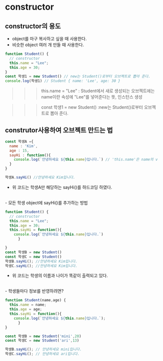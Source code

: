 # constructor

## constructor의 용도
- object를 마구 복사하고 싶을 때 사용한다.
- 비슷한 object 여러 개 만들 때 사용한다.

```js
function Student() {
  // constructor
  this.name = "Lee"; 
  this.age = 30;
}
const 학생1 = new Student() // new는 Student()로부터 오브젝트로 뽑아 준다.
console.log(학생1) // Student { name: 'Lee', age: 30 }
```
>>> this.name = "Lee"
:  Student에서 새로 생성되는 오브젝트에는 name이란 속성에 "Lee"를 넣어준다는 뜻,
인스턴스 생성


>>> const 학생1 = new Student()
:new는 Student()로부터 오브젝트로 뽑아 준다.

## construtor사용하여 오브젝트 만드는 법
```js
const 학생A ={
  name : 'Kim',
  age : 15,
  sayHi : function(){
    console.log(`안녕하세요 ${this.name}입니다.`) // 'this.name'은 name의 value 값
  }
}

학생A.sayHi() //안녕하세요 Kim입니다.
```
- 위 코드는 학생A만 해당하는 sayHi()를 하드코딩 하였다.  

<br>
- 모든 학생 object에 sayHi()를 추가하는 방법    

```js
function Student() {
  // constructor
  this.name = "Lee"; 
  this.age = 30;
  this.sayHi = function(){
    console.log(`안녕하세요 ${this.name}입니다.`) 
      }

}
const 학생B = new Student()
const 학생C = new Student()
학생B.sayHi(); //안녕하세요 Kim입니다.
학생C.sayHi(); //안녕하세요 Kim입니다.
```
- 위 코드는 학생의 이름과 나이가 똑같이 출력되고 있다.    


<br>
- 학생들마다 정보를 반영하려면?    

```js
function Student(name,age) {
  this.name = name; 
  this.age = age;
  this.sayHi = function(){
    console.log(`안녕하세요 ${this.name}입니다.`);
      }
}

const 학생B = new Student('mini',20) 
const 학생C = new Student('ari',13)

학생B.sayHi(); // 안녕하세요 mini입니다.
학생C.sayHi(); // 안녕하세요 ari입니다.
```
